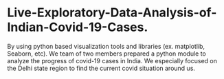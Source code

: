 # Live-Exploratory-Data-Analysis-of-Indian-Covid-19-Cases.
By using python based visualization tools and libraries (ex. matplotlib, Seaborn, etc). We team of two members prepared a python module to analyze the progress of covid-19 cases in India. We especially focused on the Delhi state region to find the current covid situation around us.
